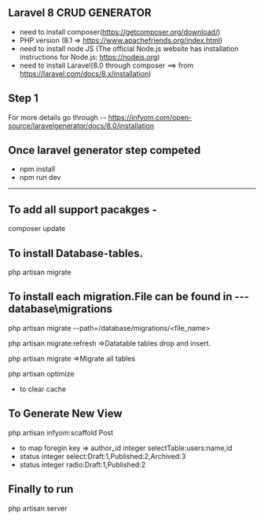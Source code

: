 Laravel 8 CRUD GENERATOR
---

 - need to install composer(https://getcomposer.org/download/) 
 - PHP version (8.1 => https://www.apachefriends.org/index.html)
 - need to install node JS (The official Node.js website has installation instructions for Node.js: https://nodejs.org)
 - need to install Laravel(8.0 through composer ==> from https://laravel.com/docs/8.x/installation)

Step 1
---
For more details go through --
https://infyom.com/open-source/laravelgenerator/docs/8.0/installation

Once laravel generator step competed
---

 - npm install 
 - npm run dev

----

To add all support pacakges - 
---
composer update

To install Database-tables.
---
php artisan migrate

To install each migration.File can be found in --- database\migrations
---
 php artisan migrate --path=/database/migrations/<file_name>

 php artisan migrate:refresh =>Datatable tables drop and insert.

 php artisan migrate =>Migrate all tables


php artisan optimize 
- to clear cache

To Generate New View
---
 php artisan infyom:scaffold Post
 - to map foregin key => author_id  integer selectTable:users:name,id
 - status integer select:Draft:1,Published:2,Archived:3
 - status integer radio:Draft:1,Published:2

 Finally to run
 ---
 php artisan server